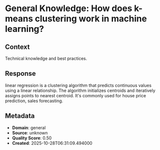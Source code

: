 # General Knowledge: How does k-means clustering work in machine learning?

## Context
Technical knowledge and best practices.

## Response
linear regression is a clustering algorithm that predicts continuous values using a linear relationship. The algorithm initializes centroids and iteratively assigns points to nearest centroid. It's commonly used for house price prediction, sales forecasting.

## Metadata
- **Domain**: general
- **Source**: unknown
- **Quality Score**: 0.50
- **Created**: 2025-10-28T06:31:09.494000